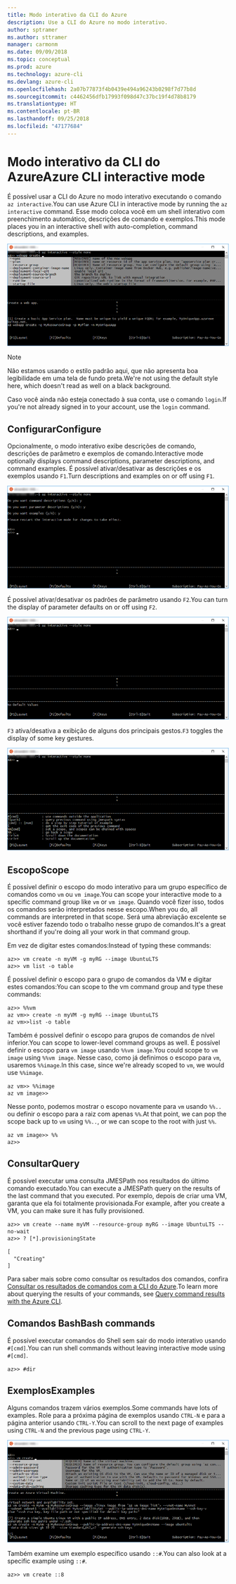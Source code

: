 ```yaml
---
title: Modo interativo da CLI do Azure
description: Use a CLI do Azure no modo interativo.
author: sptramer
ms.author: sttramer
manager: carmonm
ms.date: 09/09/2018
ms.topic: conceptual
ms.prod: azure
ms.technology: azure-cli
ms.devlang: azure-cli
ms.openlocfilehash: 2a07b77873f4b0439e494a96243b0298f7d77b8d
ms.sourcegitcommit: c4462456dfb17993f098d47c37bc19f4d78b8179
ms.translationtype: HT
ms.contentlocale: pt-BR
ms.lasthandoff: 09/25/2018
ms.locfileid: "47177684"
---
```

# <a name="azure-cli-interactive-mode"></a><span data-ttu-id="8090c-103">Modo interativo da CLI do Azure</span><span class="sxs-lookup"><span data-stu-id="8090c-103">Azure CLI interactive mode</span></span>

<span data-ttu-id="8090c-104">É possível usar a CLI do Azure no modo interativo executando o comando `az interactive`.</span><span class="sxs-lookup"><span data-stu-id="8090c-104">You can use Azure CLI in interactive mode by running the `az interactive` command.</span></span>
<span data-ttu-id="8090c-105">Esse modo coloca você em um shell interativo com preenchimento automático, descrições de comando e exemplos.</span><span class="sxs-lookup"><span data-stu-id="8090c-105">This mode places you in an interactive shell with auto-completion, command descriptions, and examples.</span></span>

![modo interativo](./media/interactive-azure-cli/webapp-create.png)

> [!NOTE]
> <span data-ttu-id="8090c-107">Não estamos usando o estilo padrão aqui, que não apresenta boa legibilidade em uma tela de fundo preta.</span><span class="sxs-lookup"><span data-stu-id="8090c-107">We're not using the default style here, which doesn't read as well on a black background.</span></span>

<span data-ttu-id="8090c-108">Caso você ainda não esteja conectado à sua conta, use o comando `login`.</span><span class="sxs-lookup"><span data-stu-id="8090c-108">If you're not already signed in to your account, use the `login` command.</span></span>

## <a name="configure"></a><span data-ttu-id="8090c-109">Configurar</span><span class="sxs-lookup"><span data-stu-id="8090c-109">Configure</span></span>

<span data-ttu-id="8090c-110">Opcionalmente, o modo interativo exibe descrições de comando, descrições de parâmetro e exemplos de comando.</span><span class="sxs-lookup"><span data-stu-id="8090c-110">Interactive mode optionally displays command descriptions, parameter descriptions, and command examples.</span></span>
<span data-ttu-id="8090c-111">É possível ativar/desativar as descrições e os exemplos usando `F1`.</span><span class="sxs-lookup"><span data-stu-id="8090c-111">Turn descriptions and examples on or off using `F1`.</span></span>

![descrições e exemplos](./media/interactive-azure-cli/descriptions-and-examples.png)

<span data-ttu-id="8090c-113">É possível ativar/desativar os padrões de parâmetro usando `F2`.</span><span class="sxs-lookup"><span data-stu-id="8090c-113">You can turn the display of parameter defaults on or off using `F2`.</span></span>

![padrões](./media/interactive-azure-cli/defaults.png)

<span data-ttu-id="8090c-115">`F3` ativa/desativa a exibição de alguns dos principais gestos.</span><span class="sxs-lookup"><span data-stu-id="8090c-115">`F3` toggles the display of some key gestures.</span></span>

![gestos](./media/interactive-azure-cli/gestures.png)

## <a name="scope"></a><span data-ttu-id="8090c-117">Escopo</span><span class="sxs-lookup"><span data-stu-id="8090c-117">Scope</span></span>

<span data-ttu-id="8090c-118">É possível definir o escopo do modo interativo para um grupo específico de comandos como `vm` ou `vm image`.</span><span class="sxs-lookup"><span data-stu-id="8090c-118">You can scope your interactive mode to a specific command group like `vm` or `vm image`.</span></span>
<span data-ttu-id="8090c-119">Quando você fizer isso, todos os comandos serão interpretados nesse escopo.</span><span class="sxs-lookup"><span data-stu-id="8090c-119">When you do, all commands are interpreted in that scope.</span></span>
<span data-ttu-id="8090c-120">Será uma abreviação excelente se você estiver fazendo todo o trabalho nesse grupo de comandos.</span><span class="sxs-lookup"><span data-stu-id="8090c-120">It's a great shorthand if you're doing all your work in that command group.</span></span>

<span data-ttu-id="8090c-121">Em vez de digitar estes comandos:</span><span class="sxs-lookup"><span data-stu-id="8090c-121">Instead of typing these commands:</span></span>

```azurecli
az>> vm create -n myVM -g myRG --image UbuntuLTS
az>> vm list -o table
```

<span data-ttu-id="8090c-122">É possível definir o escopo para o grupo de comandos da VM e digitar estes comandos:</span><span class="sxs-lookup"><span data-stu-id="8090c-122">You can scope to the vm command group and type these commands:</span></span>

```azurecli
az>> %%vm
az vm>> create -n myVM -g myRG --image UbuntuLTS
az vm>>list -o table
```

<span data-ttu-id="8090c-123">Também é possível definir o escopo para grupos de comandos de nível inferior.</span><span class="sxs-lookup"><span data-stu-id="8090c-123">You can scope to lower-level command groups as well.</span></span>
<span data-ttu-id="8090c-124">É possível definir o escopo para `vm image` usando `%%vm image`.</span><span class="sxs-lookup"><span data-stu-id="8090c-124">You could scope to `vm image` using `%%vm image`.</span></span>
<span data-ttu-id="8090c-125">Nesse caso, como já definimos o escopo para `vm`, usaremos `%%image`.</span><span class="sxs-lookup"><span data-stu-id="8090c-125">In this case, since we're already scoped to `vm`, we would use `%%image`.</span></span>

```azurecli
az vm>> %%image
az vm image>>
```

<span data-ttu-id="8090c-126">Nesse ponto, podemos mostrar o escopo novamente para `vm` usando `%%..` ou definir o escopo para a raiz com apenas `%%`.</span><span class="sxs-lookup"><span data-stu-id="8090c-126">At that point, we can pop the scope back up to `vm` using `%%..`, or we can scope to the root with just `%%`.</span></span>

```azurecli
az vm image>> %%
az>>
```

## <a name="query"></a><span data-ttu-id="8090c-127">Consultar</span><span class="sxs-lookup"><span data-stu-id="8090c-127">Query</span></span>

<span data-ttu-id="8090c-128">É possível executar uma consulta JMESPath nos resultados do último comando executado.</span><span class="sxs-lookup"><span data-stu-id="8090c-128">You can execute a JMESPath query on the results of the last command that you executed.</span></span>
<span data-ttu-id="8090c-129">Por exemplo, depois de criar uma VM, garanta que ela foi totalmente provisionada.</span><span class="sxs-lookup"><span data-stu-id="8090c-129">For example, after you create a VM, you can make sure it has fully provisioned.</span></span>

```azurecli
az>> vm create --name myVM --resource-group myRG --image UbuntuLTS --no-wait
az>> ? [*].provisioningState
```

```output
[
  "Creating"
]
```

<span data-ttu-id="8090c-130">Para saber mais sobre como consultar os resultados dos comandos, confira [Consultar os resultados de comandos com a CLI do Azure](query-azure-cli.md).</span><span class="sxs-lookup"><span data-stu-id="8090c-130">To learn more about querying the results of your commands, see [Query command results with the Azure CLI](query-azure-cli.md).</span></span>

## <a name="bash-commands"></a><span data-ttu-id="8090c-131">Comandos Bash</span><span class="sxs-lookup"><span data-stu-id="8090c-131">Bash commands</span></span>

<span data-ttu-id="8090c-132">É possível executar comandos do Shell sem sair do modo interativo usando `#[cmd]`.</span><span class="sxs-lookup"><span data-stu-id="8090c-132">You can run shell commands without leaving interactive mode using `#[cmd]`.</span></span>

```azurecli
az>> #dir
```

## <a name="examples"></a><span data-ttu-id="8090c-133">Exemplos</span><span class="sxs-lookup"><span data-stu-id="8090c-133">Examples</span></span>

<span data-ttu-id="8090c-134">Alguns comandos trazem vários exemplos.</span><span class="sxs-lookup"><span data-stu-id="8090c-134">Some commands have lots of examples.</span></span>
<span data-ttu-id="8090c-135">Role para a próxima página de exemplos usando `CTRL-N` e para a página anterior usando `CTRL-Y`.</span><span class="sxs-lookup"><span data-stu-id="8090c-135">You can scroll to the next page of examples using `CTRL-N` and the previous page using `CTRL-Y`.</span></span>

![exemplos](./media/interactive-azure-cli/examples.png)

<span data-ttu-id="8090c-137">Também examine um exemplo específico usando `::#`.</span><span class="sxs-lookup"><span data-stu-id="8090c-137">You can also look at a specific example using `::#`.</span></span>

```azurecli
az>> vm create ::8
```
